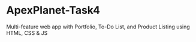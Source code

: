 # ApexPlanet-Task4
Multi-feature web app with Portfolio, To-Do List, and Product Listing using HTML, CSS &amp; JS
